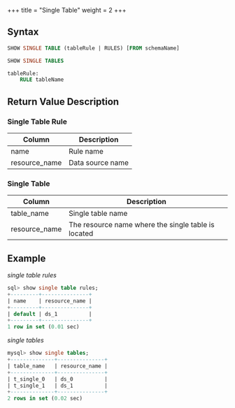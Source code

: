 +++
title = "Single Table"
weight = 2
+++

## Syntax

```sql
SHOW SINGLE TABLE (tableRule | RULES) [FROM schemaName]

SHOW SINGLE TABLES 

tableRule:
    RULE tableName
```

## Return Value Description

### Single Table Rule

| Column        | Description      |
| ------------- | ---------------- |
| name          | Rule name        |
| resource_name | Data source name |

### Single Table

| Column        | Description                                           |
| ------------- | ------------------------------------------------------|
| table_name    | Single table name                                     |
| resource_name | The resource name where the single table is located   |

## Example

*single table rules*

```sql
sql> show single table rules;
+---------+---------------+
| name    | resource_name |
+---------+---------------+
| default | ds_1          |
+---------+---------------+
1 row in set (0.01 sec)
```

*single tables*
```sql
mysql> show single tables;
+--------------+---------------+
| table_name   | resource_name |
+--------------+---------------+
| t_single_0   | ds_0          |
| t_single_1   | ds_1          |
+--------------+---------------+
2 rows in set (0.02 sec)
```
